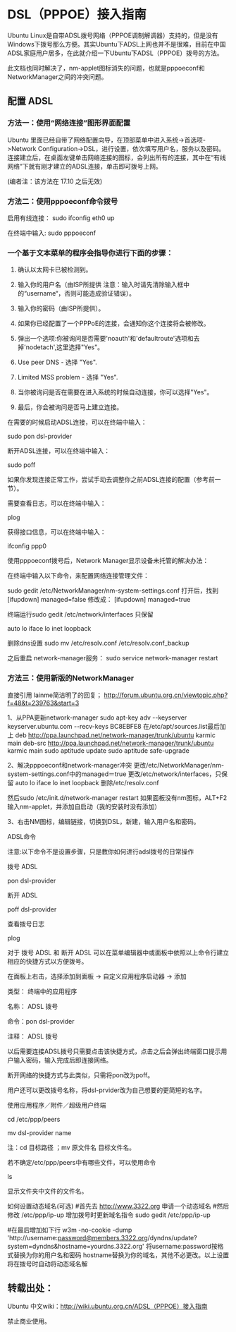 # DSL（PPPOE）接入指南
Ubuntu Linux是自带ADSL拨号网络（PPPOE调制解调器）支持的，但是没有Windows下拨号那么方便。其实Ubuntu下ADSL上网也并不是很难，目前在中国ADSL家庭用户居多，在此就介绍一下Ubuntu下ADSL（PPPOE）拨号的方法。

此文档也同时解决了，nm-applet图标消失的问题，也就是pppoeconf和NetworkManager之间的冲突问题。
## 配置 ADSL
### 方法一：使用“网络连接”图形界面配置
Ubuntu 里面已经自带了网络配置向导，在顶部菜单中进入系统->首选项->Network Configuration->DSL，进行设置，依次填写用户名，服务以及密码。
连接建立后，在桌面左键单击网络连接的图标，会列出所有的连接，其中在“有线网络”下就有刚才建立的ADSL连接，单击即可拨号上网。

(编者注：该方法在 17.10 之后无效)
### 方法二：使用pppoeconf命令拨号
启用有线连接：
sudo ifconfig eth0 up

在终端中输入:
sudo pppoeconf

### 一个基于文本菜单的程序会指导你进行下面的步骤：
1. 确认以太网卡已被检测到。

2. 输入你的用户名（由ISP所提供 注意：输入时请先清除输入框中的“username“，否则可能造成验证错误）。

3. 输入你的密码（由ISP所提供）。

4. 如果你已经配置了一个PPPoE的连接，会通知你这个连接将会被修改。

5. 弹出一个选项:你被询问是否需要'noauth'和'defaultroute'选项和去掉'nodetach',这里选择"Yes"。

6. Use peer DNS - 选择 "Yes".

7. Limited MSS problem - 选择 "Yes".

8. 当你被询问是否在需要在进入系统的时候自动连接，你可以选择"Yes"。

9. 最后，你会被询问是否马上建立连接。

在需要的时候启动ADSL连接，可以在终端中输入：

sudo pon dsl-provider

断开ADSL连接，可以在终端中输入：

sudo poff

如果你发现连接正常工作，尝试手动去调整你之前ADSL连接的配置（参考前一节）。

需要查看日志，可以在终端中输入：

plog

获得接口信息，可以在终端中输入：

ifconfig ppp0

使用pppoeconf拨号后，Network Manager显示设备未托管的解决办法：

在终端中输入以下命令，来配置网络连接管理文件：

sudo gedit /etc/NetworkManager/nm-system-settings.conf 打开后，找到 [ifupdown] managed=false 修改成： [ifupdown] managed=true

终端运行sudo gedit /etc/network/interfaces 只保留

auto lo iface lo inet loopback

删除dns设置 sudo mv /etc/resolv.conf /etc/resolv.conf_backup

之后重启 network-manager服务： sudo service network-manager restart

### 方法三：使用新版的NetworkManager

直接引用 lainme简洁明了的回复； http://forum.ubuntu.org.cn/viewtopic.php?f=48&t=239763&start=3

1、从PPA更新network-manager sudo apt-key adv --keyserver keyserver.ubuntu.com --recv-keys BC8EBFE8 在/etc/apt/sources.list最后加上 deb http://ppa.launchpad.net/network-manager/trunk/ubuntu karmic main deb-src http://ppa.launchpad.net/network-manager/trunk/ubuntu karmic main sudo aptitude update sudo aptitude safe-upgrade

2、解决pppoeconf和network-manager冲突 更改/etc/NetworkManager/nm-system-settings.conf中的managed＝true 更改/etc/network/interfaces，只保留 auto lo iface lo inet loopback 删除/etc/resolv.conf

然后sudo /etc/init.d/network-manager restart 如果面板没有nm图标，ALT+F2输入nm-applet，并添加自启动（我的安装时没有添加）

3、右击NM图标，编辑链接，切换到DSL，新建，输入用户名和密码。

ADSL命令

注意:以下命令不是设置步骤，只是教你如何进行adsl拨号的日常操作

拨号 ADSL

pon dsl-provider

断开 ADSL

poff dsl-provider

查看拨号日志

plog

对于 拨号 ADSL 和 断开 ADSL 可以在菜单编辑器中或面板中依照以上命令行建立相应的快捷方式以方便拨号。

在面板上右击，选择添加到面板 -> 自定义应用程序启动器 -> 添加

类型： 终端中的应用程序

名称： ADSL 拨号

命令：pon dsl-provider

注释： ADSL 拨号

以后需要连接ADSL拨号只需要点击该快捷方式，点击之后会弹出终端窗口提示用户输入密码，输入完成后即连接网络。

断开网络的快捷方式与此类似，只需将pon改为poff。

用户还可以更改拨号名称，将dsl-prvider改为自己想要的更简短的名字。

使用应用程序／附件／超级用户终端

cd /etc/ppp/peers

mv dsl-provider name

注：cd 目标路径 ；mv 原文件名 目标文件名。

若不确定/etc/ppp/peers中有哪些文件，可以使用命令

ls

显示文件夹中文件的文件名。

如何设置动态域名(可选)
#首先去 http://www.3322.org 申请一个动态域名
#然后修改 /etc/ppp/ip-up 增加拨号时更新域名指令
sudo gedit /etc/ppp/ip-up

#在最后增加如下行
w3m -no-cookie -dump 'http://username:password@members.3322.org/dyndns/update?system=dyndns&hostname=yourdns.3322.org'
将username:password按格式替换为你的用户名和密码 hostname替换为你的域名，其他不必更改。以上设置将在拨号时自动将动态域名解

## 转载出处：
Ubuntu 中文wiki：http://wiki.ubuntu.org.cn/ADSL（PPPOE）接入指南

禁止商业使用。
